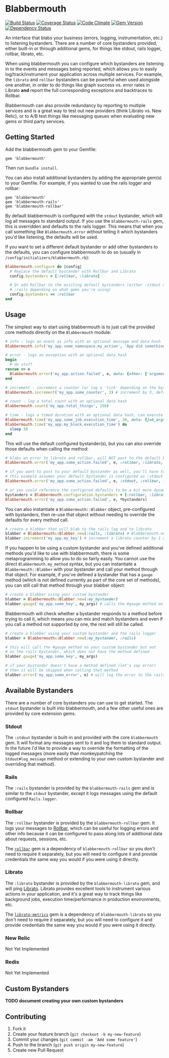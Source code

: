 # Blabbermouth

[![Build Status](https://travis-ci.org/markrebec/blabbermouth.png)](https://travis-ci.org/markrebec/blabbermouth)
[![Coverage Status](https://coveralls.io/repos/markrebec/blabbermouth/badge.svg?1=1)](https://coveralls.io/r/markrebec/blabbermouth)
[![Code Climate](https://codeclimate.com/github/markrebec/blabbermouth.png)](https://codeclimate.com/github/markrebec/blabbermouth)
[![Gem Version](https://badge.fury.io/rb/blabbermouth.png)](http://badge.fury.io/rb/blabbermouth)
[![Dependency Status](https://gemnasium.com/markrebec/blabbermouth.png)](https://gemnasium.com/markrebec/blabbermouth)

An interface that blabs your business (errors, logging, instrumentation, etc.) to listening bystanders. There are a number of core bystanders provided, either built-in or through additional gems, for things like stdout, rails logger, rollbar, librato, etc.

When using blabbermouth you can configure which bystanders are listening in to the events and messages being reported, which allows you to easily log/track/instrument your application across multiple services. For example, the `librato` and `rollbar` bystanders can be powerful when used alongside one another, in order to do things like graph success vs. error rates in Librato **and** report the full corresponding exceptions and backtraces to Rollbar.

Blabbermouth can also provide redundancy by reporting to multiple services and is a great way to test out new providers (think Librato vs. New Relic), or to A/B test things like messaging queues when evaluating new gems or third party services.

## Getting Started

Add the blabbermouth gem to your Gemfile:

    gem 'blabbermouth'

Then run `bundle install`.

You can also install additional bystanders by adding the appropriate gem(s) to your Gemfile. For example, if you wanted to use the rails logger and rollbar:

    gem 'blabbermouth'
    gem 'blabbermouth-rails'
    gem 'blabbermouth-rollbar'

By default blabbermouth is configured with the `stdout` bystander, which will log all messages to standard output. If you use the `blabbermouth-rails` gem, this is overridden and defaults to the rails logger. This means that when you call something like `Blabbermouth.error` without telling it which bystanders you'd like listening, the defaults will be used.

If you want to set a different default bystander or add other bystanders to the defaults, you can configure blabbermouth to do so (usually in `/config/initializers/blabbermouth.rb`):

```ruby
Blabbermouth.configure do |config|
  # Replace the default bystander with Rollbar and Librato
  config.bystanders = [:rollbar, :librato]

  # Or add Rollbar to the existing default bystanders (either :stdout or
  # :rails depending on what gems you're using)
  config.bystanders << :rollbar
end
```

## Usage

The simplest way to start using blabbermouth is to just call the provided core methods directly on the `Blabbermouth` module:

```ruby
# info - logs an event as info with an optional message and data hash
Blabbermouth.info('my_app.some_namespace.my_action', 'App did something', data: {some: 'other data'})

# error - logs an exception with an optional data hash
begin
  # do stuff
rescue => e
  Blabbermouth.error('my_app.action.failed', e, data: {other: ['arguments', 'can go here']})
end

# increment - increment a counter (or log a 'tick' depending on the bystander) with an optional integer and data hash
Blabbermouth.increment('my_app.some_counter', 3) # increment by 3, default is 1

# count - log a total count with an optional data hash
Blabbermouth.count('my_app.total_things', 250)

# time - logs a timed duration with an optional data hash, can execute and time a block for you
Blabbermouth.time('my_app.some_job.execution_time', 30, data: {job_args: {whatever: 'stuff'}})
Blabbermouth.time('my_app.my_block.execution_time') do
  sleep 30
end
```

This will use the default configured bystander(s), but you can also override those defaults when calling the method:

```ruby
# blabs an error to librato and rollbar, will NOT post to the default bystanders
Blabbermouth.error('my_app.some_action.failed', e, :rollbar, :librato, data: {key: 'value'})

# if you want to post to your default bystander as well, you'll have to specify it
# this example assumes your default bystander is configured as :stdout
Blabbermouth.error('my_app.some_action.failed', e, :stdout, :rollbar, :librato)

# or you could reference the configured defaults to be a bit more dynamic
bystanders = Blabbermouth.configuration.bystanders + [:rollbar, :librato]
Blabbermouth.error('my_app.some_action.failed', e, *bystanders)
```

You can also instantiate a `Blabbermouth::Blabber` object, pre-configured with bystanders, then re-use that object without needing to override the defaults for every method call.

```ruby
# create a blabber that will blab to the rails log and to librato
blabber = Blabbermouth::Blabber.new(:rails, :librato) # Blabbermouth.new will also work
blabber.increment('my_app.my_key') # increment a librato counter by 1 and log the increment action to the rails log
```

If you happen to be using a custom bystander and you've defined additional methods you'd like to use with blabbermouth, there is some metaprogramming to allow you to do so fairly easily. You cannot use the direct `Blabbermouth.my_method` syntax, but you can instantiate a `Blabbermouth::Blabber` with your bystander and call your method through that object. For example, if you've defined a bystander that has a `gauge` method (which is not defined currently as part of the core set of methods), you can still call that method through your blabber object:

```ruby
# create a blabber using your custom bystander
blabber = Blabbermouth::Blabber.new(:my_bystander)
blabber.gauge('my_app.some_key', my_args) # calls the #gauge method on your bystander
```

Blabbermouth will check whether a bystander responds to a method before trying to call it, which means you can mix and match bystanders and even if you call a method not supported by one, the rest will still be called.

```ruby
# create a blabber using your custom bystander and the rails logger
blabber = Blabbermouth::Blabber.new(:my_bystander, :rails)

# this will call the #gauge method on your custom bystander but not
# on the rails bystander, which does not have the method defined
blabber.gauge('my_app.some_key', my_args)

# if your bystander doesn't have a method defined (let's say error)
# then it will be skipped when calling that method
blabber.error('my_app.some_error', e) # will log the error to the rails logger, but not to your bystander
```

## Available Bystanders

There are a number of core bystanders you can use to get started. The `stdout` bystander is built into blabbermouth, and a few other useful ones are provided by core extension gems.

### Stdout

The `:stdout` bystander is built-in and provided with the core `blabbermouth` gem. It will format any messages sent to it and log them to standard output. In the future I'd like to provide a way to override the formatting of the logged messages (more easily than monkeypatching the `Stdout#log_message` method or extending to your own custom bystander and overriding that method).

### Rails

The `:rails` bystander is provided by the `blabbermouth-rails` gem and is similar to the `stdout` bystander, except it logs messages using the default configured `Rails.logger`.

### Rollbar

The `:rollbar` bystander is provided by the `blabbermouth-rollbar` gem. It logs your messages to [Rollbar](http://rollbar.com), which can be useful for logging errors and other info because it can be configured to pass along lots of additional data about requests, sessions, etc.

The [`rollbar`](https://github.com/rollbar/rollbar-gem) gem is a dependency of `blabbermouth-rollbar` so you don't need to require it separately, but you will need to configure it and provide credentials the same way you would if you were using it directly.

### Librato

The `:librato` bystander is provided by the `blabbermouth-librato` gem, and will ping [Librato](http://librato.com). Librato provides excellent tools to instrument various actions in your application, and it's a great way to track things like background jobs, execution time/performance in production environments, etc. 

The [`librato-metrics`](https://github.com/librato/librato-metrics) gem is a dependency of `blabbermouth-librato` so you don't need to require it separately, but you will need to configure it and provide credentials the same way you would if you were using it directly.

### New Relic

Not Yet Implemented

### Redis

Not Yet Implemented

## Custom Bystanders

**TODO document creating your own custom bystanders**

## Contributing
1. Fork it
2. Create your feature branch (`git checkout -b my-new-feature`)
3. Commit your changes (`git commit -am 'Add some feature'`)
4. Push to the branch (`git push origin my-new-feature`)
5. Create new Pull Request

